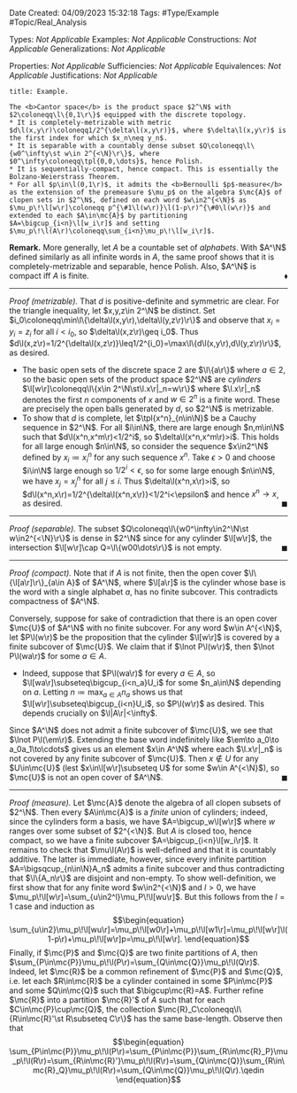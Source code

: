 <div class="topSpace"></div>

Date Created: 04/09/2023 15:32:18
Tags: #Type/Example #Topic/Real_Analysis

Types: <i>Not Applicable</i>
Examples: <i>Not Applicable</i>
Constructions: <i>Not Applicable</i>
Generalizations: <i>Not Applicable</i>

Properties: <i>Not Applicable</i>
Sufficiencies: <i>Not Applicable</i>
Equivalences: <i>Not Applicable</i>
Justifications: <i>Not Applicable</i>

``` ad-Example
title: Example.

The <b>Cantor space</b> is the product space $2^\N$ with $2\coloneqq\l\{0,1\r\}$ equipped with the discrete topology.
* It is completely-metrizable with metric $d\l(x,y\r)\coloneqq1/2^{\delta\l(x,y\r)}$, where $\delta\l(x,y\r)$ is the first index for which $x_n\neq y_n$.
* It is separable with a countably dense subset $Q\coloneqq\l\{w0^\infty\st w\in 2^{<\N}\r\}$, where $0^\infty\coloneqq\tpl{0,0,\dots}$, hence Polish.
* It is sequentially-compact, hence compact. This is essentially the Bolzano-Weierstrass Theorem.
* For all $p\in\l(0,1\r)$, it admits the <b>Bernoulli $p$-measure</b> as the extension of the premeasure $\mu_p$ on the algebra $\mc{A}$ of clopen sets in $2^\N$, defined on each word $w\in2^{<\N}$ as $\mu_p\!\l[w\r]\coloneqq p^{\#1\l(w\r)}\l(1-p\r)^{\#0\l(w\r)}$ and extended to each $A\in\mc{A}$ by partitioning $A=\bigcup_{i<n}\l[w_i\r]$ and setting $\mu_p\!\l(A\r)\coloneqq\sum_{i<n}\mu_p\!\l[w_i\r]$.

```

<b>Remark.</b> More generally, let $A$ be a countable set of <i>alphabets</i>. With $A^\N$ defined similarly as all infinite words in $A$, the same proof shows that it is completely-metrizable and separable, hence Polish. Also, $A^\N$ is compact iff $A$ is finite.<span style="float:right;">$\blacklozenge$</span>

---

<i>Proof (metrizable).</i> That $d$ is positive-definite and symmetric are clear. For the triangle inequality, let $x,y,z\in 2^\N$ be distinct. Set $i_0\coloneqq\min\l\{\delta\l(x,y\r),\delta\l(y,z\r)\r\}$ and observe that $x_i=y_i=z_i$ for all $i<i_0$, so $\delta\l(x,z\r)\geq i_0$. Thus $d\l(x,z\r)=1/2^{\delta\l(x,z\r)}\leq1/2^{i_0}=\max\l\{d\l(x,y\r),d\l(y,z\r)\r\}$, as desired.
* The basic open sets of the discrete space $2$ are $\l\{a\r\}$ where $a\in2$, so the basic open sets of the product space $2^\N$ are <i>cylinders</i> $\l[w\r]\coloneqq\l\{x\in 2^\N\st\l.x\r|_n=w\r\}$ where $\l.x\r|_n$ denotes the first $n$ components of $x$ and $w\in2^n$ is a finite word. These are precisely the open balls generated by $d$, so $2^\N$ is metrizable.
* To show that $d$ is complete, let $\tpl{x^n}_{n\in\N}$ be a Cauchy sequence in $2^\N$. For all $i\in\N$, there are large enough $n,m\in\N$ such that $d\l(x^n,x^m\r)<1/2^i$, so $\delta\l(x^n,x^m\r)>i$. This holds for all large enough $n\in\N$, so consider the sequence $x\in2^\N$ defined by $x_i\coloneqq x^n_i$ for any such sequence $x^n$. Take $\epsilon>0$ and choose $i\in\N$ large enough so $1/2^i<\epsilon$, so for some large enough $n\in\N$, we have $x_j=x^n_j$ for all $j\leq i$. Thus $\delta\l(x^n,x\r)>i$, so $d\l(x^n,x\r)=1/2^{\delta\l(x^n,x\r)}<1/2^i<\epsilon$ and hence $x^n\to x$, as desired.<span style="float:right;">$\blacksquare$</span>

---

<i>Proof (separable).</i> The subset $Q\coloneqq\l\{w0^\infty\in2^\N\st w\in2^{<\N}\r\}$ is dense in $2^\N$ since for any cylinder $\l[w\r]$, the intersection $\l[w\r]\cap Q=\l\{w00\dots\r\}$ is not empty.<span style="float:right;">$\blacksquare$</span>

---

<i>Proof (compact).</i> Note that if $A$ is not finite, then the open cover $\l\{\l[a\r]\r\}_{a\in A}$ of $A^\N$, where $\l[a\r]$ is the cylinder whose base is the word with a single alphabet $a$, has no finite subcover. This contradicts compactness of $A^\N$.

Conversely, suppose for sake of contradiction that there is an open cover $\mc{U}$ of $A^\N$ with no finite subcover. For any word $w\in A^{<\N}$, let $P\l(w\r)$ be the proposition that the cylinder $\l[w\r]$ is covered by a finite subcover of $\mc{U}$. We claim that if $\lnot P\l(w\r)$, then $\lnot P\l(wa\r)$ for some $a\in A$.
* Indeed, suppose that $P\l(wa\r)$ for every $a\in A$, so $\l[wa\r]\subseteq\bigcup_{i<n_a}U_i$ for some $n_a\in\N$ depending on $a$. Letting $n\coloneqq\max_{a\in A}n_a$ shows us that $\l[w\r]\subseteq\bigcup_{i<n}U_i$, so $P\l(w\r)$ as desired. This depends crucially on $\l|A\r|<\infty$.

Since $A^\N$ does not admit a finite subcover of $\mc{U}$, we see that $\lnot P\l(\em\r)$. Extending the base word indefinitely like $\em\to a_0\to a_0a_1\to\cdots$ gives us an element $x\in A^\N$ where each $\l.x\r|_n$ is not covered by any finite subcover of $\mc{U}$. Then $x\not\in U$ for any $U\in\mc{U}$ (lest $x\in\l[w\r]\subseteq U$ for some $w\in A^{<\N}$), so $\mc{U}$ is not an open cover of $A^\N$.<span style="float:right;">$\blacksquare$</span>

---

<i>Proof (measure).</i> Let $\mc{A}$ denote the algebra of all clopen subsets of $2^\N$. Then every $A\in\mc{A}$ is a <i>finite</i> union of cylinders; indeed, since the cylinders form a basis, we have $A=\bigcup_w\l[w\r]$ where $w$ ranges over some subset of $2^{<\N}$. But $A$ is closed too, hence compact, so we have a finite subcover $A=\bigcup_{i<n}\l[w_i\r]$. It remains to check that $\mu\l(A\r)$ is well-defined and that it is countably additive. The latter is immediate, however, since every infinite partition $A=\bigsqcup_{n\in\N}A_n$ admits a finite subcover and thus contradicting that $\l\{A_n\r\}$ are disjoint and non-empty. To show well-definition, we first show that for any finite word $w\in2^{<\N}$ and $l>0$, we have $\mu_p\!\l[w\r]=\sum_{u\in2^l}\mu_P\!\l[wu\r]$. But this follows from the $l=1$ case and induction as
$$\begin{equation}
    \sum_{u\in2}\mu_p\!\l[wu\r]=\mu_p\!\l[w0\r]+\mu_p\!\l[w1\r]=\mu_p\!\l[w\r]\l(1-p\r)+\mu_p\!\l[w\r]p=\mu_p\!\l[w\r].
\end{equation}$$
Finally, if $\mc{P}$ and $\mc{Q}$ are two finite partitions of $A$, then $\sum_{P\in\mc{P}}\mu_p\!\l(P\r)=\sum_{Q\in\mc{Q}}\mu_p\!\l(Q\r)$. Indeed, let $\mc{R}$ be a common refinement of $\mc{P}$ and $\mc{Q}$, i.e. let each $R\in\mc{R}$ be a cylinder contained in some $P\in\mc{P}$ and some $Q\in\mc{Q}$ such that $\bigcup\mc{R}=A$. Further refine $\mc{R}$ into a partition $\mc{R}'$ of $A$ such that for each $C\in\mc{P}\cup\mc{Q}$, the collection $\mc{R}_C\coloneqq\l\{R\in\mc{R}'\st R\subseteq C\r\}$ has the same base-length. Observe then that
$$\begin{equation}
    \sum_{P\in\mc{P}}\mu_p\!\l(P\r)=\sum_{P\in\mc{P}}\sum_{R\in\mc{R}_P}\mu_p\!\l(R\r)=\sum_{R\in\mc{R}'}\mu_p\!\l(R\r)=\sum_{Q\in\mc{Q}}\sum_{R\in\mc{R}_Q}\mu_p\!\l(R\r)=\sum_{Q\in\mc{Q}}\mu_p\!\l(Q\r).\qedin
\end{equation}$$
